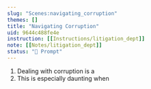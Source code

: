 ```yaml
---
slug: "Scenes:navigating_corruption"
themes: []
title: "Navigating Corruption"
uid: 9644c488fe4e
instruction: [[Instructions/litigation_dept]]
note: [[Notes/litigation_dept]]
status: "💬 Prompt"
---
```

1. Dealing with corruption is a
2. This is especially daunting when
